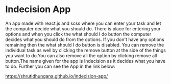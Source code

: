 # Indecision App

An app made with react.js and scss where you can enter your task and let the computer decide what you should do. There is place for entering your options and when you click the what should I do button the computer decides what you should do from the options. If you don't have any options remaining then the what should I do button is disabled. You can remove the individual task as well by clicking the remove button at the side of the things you want to do.You can also remove all the option by clicking remove all button.The name given for the app is Indecision as it decides what you have to do. Further you can see the App in the link below:

https://shrutidhungana.github.io/indecision-app/
